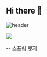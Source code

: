 ## Hi there 👋

![header](https://capsule-render.vercel.app/api?type=waving&color=auto&height=250&section=header&text=Welcome%20to%20My%20HJ0312&fontSize=40&animation=fadeIn&fontAlignY=40)

<img src="https://img.shields.io/badge/java-007396?style=for-the-badge&logo=OpenJDK&logoColor=white"> 

-- 스프링 뱃지

